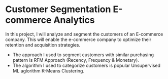 # Customer Segmentation E-commerce Analytics

In this project, I will analyze and segment the customers of an E-commerce company. This will enable the e-commerce company to optimize their retention and acquisition strategies.

- The approach I used to segment customers with similar purchasing pattern is RFM Approach (Recency, Frequency & Monetary).
- The algorithm I used to categorize customers is popular Unsupervised ML aglorithm K-Means Clustering.
